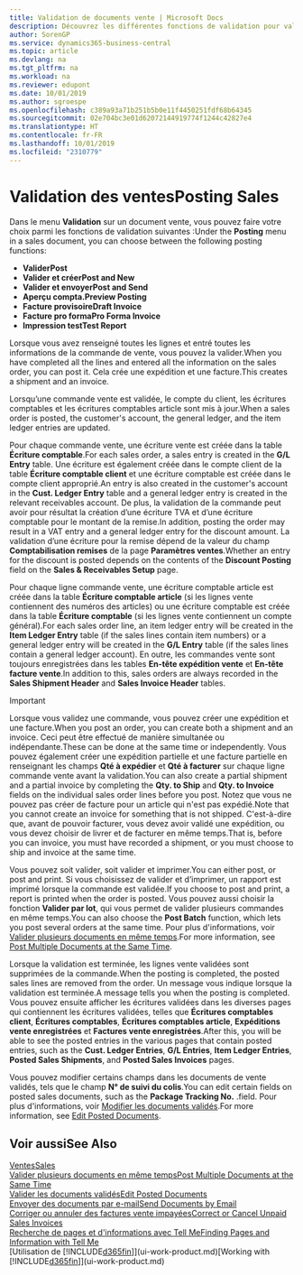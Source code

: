 ```yaml
---
title: Validation de documents vente | Microsoft Docs
description: Découvrez les différentes fonctions de validation pour valider les documents vente et comment mettre à jour les documents validés.
author: SorenGP
ms.service: dynamics365-business-central
ms.topic: article
ms.devlang: na
ms.tgt_pltfrm: na
ms.workload: na
ms.reviewer: edupont
ms.date: 10/01/2019
ms.author: sgroespe
ms.openlocfilehash: c389a93a71b251b5b0e11f4450251fdf68b64345
ms.sourcegitcommit: 02e704bc3e01d62072144919774f1244c42827e4
ms.translationtype: HT
ms.contentlocale: fr-FR
ms.lasthandoff: 10/01/2019
ms.locfileid: "2310779"
---
```

# <a name="posting-sales"></a><span data-ttu-id="740f7-103">Validation des ventes</span><span class="sxs-lookup"><span data-stu-id="740f7-103">Posting Sales</span></span>
<span data-ttu-id="740f7-104">Dans le menu **Validation** sur un document vente, vous pouvez faire votre choix parmi les fonctions de validation suivantes :</span><span class="sxs-lookup"><span data-stu-id="740f7-104">Under the **Posting** menu in a sales document, you can choose between the following posting functions:</span></span>

* <span data-ttu-id="740f7-105">**Valider**</span><span class="sxs-lookup"><span data-stu-id="740f7-105">**Post**</span></span>
* <span data-ttu-id="740f7-106">**Valider et créer**</span><span class="sxs-lookup"><span data-stu-id="740f7-106">**Post and New**</span></span>
* <span data-ttu-id="740f7-107">**Valider et envoyer**</span><span class="sxs-lookup"><span data-stu-id="740f7-107">**Post and Send**</span></span>
* <span data-ttu-id="740f7-108">**Aperçu compta.**</span><span class="sxs-lookup"><span data-stu-id="740f7-108">**Preview Posting**</span></span>
* <span data-ttu-id="740f7-109">**Facture provisoire**</span><span class="sxs-lookup"><span data-stu-id="740f7-109">**Draft Invoice**</span></span>
* <span data-ttu-id="740f7-110">**Facture pro forma**</span><span class="sxs-lookup"><span data-stu-id="740f7-110">**Pro Forma Invoice**</span></span>
* <span data-ttu-id="740f7-111">**Impression test**</span><span class="sxs-lookup"><span data-stu-id="740f7-111">**Test Report**</span></span>

<span data-ttu-id="740f7-112">Lorsque vous avez renseigné toutes les lignes et entré toutes les informations de la commande de vente, vous pouvez la valider.</span><span class="sxs-lookup"><span data-stu-id="740f7-112">When you have completed all the lines and entered all the information on the sales order, you can post it.</span></span> <span data-ttu-id="740f7-113">Cela crée une expédition et une facture.</span><span class="sxs-lookup"><span data-stu-id="740f7-113">This creates a shipment and an invoice.</span></span>

<span data-ttu-id="740f7-114">Lorsqu’une commande vente est validée, le compte du client, les écritures comptables et les écritures comptables article sont mis à jour.</span><span class="sxs-lookup"><span data-stu-id="740f7-114">When a sales order is posted, the customer's account, the general ledger, and the item ledger entries are updated.</span></span>

<span data-ttu-id="740f7-115">Pour chaque commande vente, une écriture vente est créée dans la table **Écriture comptable**.</span><span class="sxs-lookup"><span data-stu-id="740f7-115">For each sales order, a sales entry is created in the **G/L Entry** table.</span></span> <span data-ttu-id="740f7-116">Une écriture est également créée dans le compte client de la table **Écriture comptable client** et une écriture comptable est créée dans le compte client approprié.</span><span class="sxs-lookup"><span data-stu-id="740f7-116">An entry is also created in the customer's account in the **Cust. Ledger Entry** table and a general ledger entry is created in the relevant receivables account.</span></span> <span data-ttu-id="740f7-117">De plus, la validation de la commande peut avoir pour résultat la création d’une écriture TVA et d’une écriture comptable pour le montant de la remise.</span><span class="sxs-lookup"><span data-stu-id="740f7-117">In addition, posting the order may result in a VAT entry and a general ledger entry for the discount amount.</span></span> <span data-ttu-id="740f7-118">La validation d’une écriture pour la remise dépend de la valeur du champ **Comptabilisation remises** de la page **Paramètres ventes**.</span><span class="sxs-lookup"><span data-stu-id="740f7-118">Whether an entry for the discount is posted depends on the contents of the **Discount Posting** field on the **Sales & Receivables Setup** page.</span></span>

<span data-ttu-id="740f7-119">Pour chaque ligne commande vente, une écriture comptable article est créée dans la table **Écriture comptable article** (si les lignes vente contiennent des numéros des articles) ou une écriture comptable est créée dans la table **Écriture comptable** (si les lignes vente contiennent un compte général).</span><span class="sxs-lookup"><span data-stu-id="740f7-119">For each sales order line, an item ledger entry will be created in the **Item Ledger Entry** table (if the sales lines contain item numbers) or a general ledger entry will be created in the **G/L Entry** table (if the sales lines contain a general ledger account).</span></span> <span data-ttu-id="740f7-120">En outre, les commandes vente sont toujours enregistrées dans les tables **En-tête expédition vente** et **En-tête facture vente**.</span><span class="sxs-lookup"><span data-stu-id="740f7-120">In addition to this, sales orders are always recorded in the **Sales Shipment Header** and **Sales Invoice Header** tables.</span></span>

> [!IMPORTANT]  
>   <span data-ttu-id="740f7-121">Lorsque vous validez une commande, vous pouvez créer une expédition et une facture.</span><span class="sxs-lookup"><span data-stu-id="740f7-121">When you post an order, you can create both a shipment and an invoice.</span></span> <span data-ttu-id="740f7-122">Ceci peut être effectué de manière simultanée ou indépendante.</span><span class="sxs-lookup"><span data-stu-id="740f7-122">These can be done at the same time or independently.</span></span> <span data-ttu-id="740f7-123">Vous pouvez également créer une expédition partielle et une facture partielle en renseignant les champs **Qté à expédier** et **Qté à facturer** sur chaque ligne commande vente avant la validation.</span><span class="sxs-lookup"><span data-stu-id="740f7-123">You can also create a partial shipment and a partial invoice by completing the **Qty. to Ship** and **Qty. to Invoice** fields on the individual sales order lines before you post.</span></span> <span data-ttu-id="740f7-124">Notez que vous ne pouvez pas créer de facture pour un article qui n'est pas expédié.</span><span class="sxs-lookup"><span data-stu-id="740f7-124">Note that you cannot create an invoice for something that is not shipped.</span></span> <span data-ttu-id="740f7-125">C'est-à-dire que, avant de pouvoir facturer, vous devez avoir validé une expédition, ou vous devez choisir de livrer et de facturer en même temps.</span><span class="sxs-lookup"><span data-stu-id="740f7-125">That is, before you can invoice, you must have recorded a shipment, or you must choose to ship and invoice at the same time.</span></span>

<span data-ttu-id="740f7-126">Vous pouvez soit valider, soit valider et imprimer.</span><span class="sxs-lookup"><span data-stu-id="740f7-126">You can either post, or post and print.</span></span> <span data-ttu-id="740f7-127">Si vous choisissez de valider et d’imprimer, un rapport est imprimé lorsque la commande est validée.</span><span class="sxs-lookup"><span data-stu-id="740f7-127">If you choose to post and print, a report is printed when the order is posted.</span></span> <span data-ttu-id="740f7-128">Vous pouvez aussi choisir la fonction **Valider par lot**, qui vous permet de valider plusieurs commandes en même temps.</span><span class="sxs-lookup"><span data-stu-id="740f7-128">You can also choose the **Post Batch** function, which lets you post several orders at the same time.</span></span> <span data-ttu-id="740f7-129">Pour plus d'informations, voir [Valider plusieurs documents en même temps](ui-batch-posting.md).</span><span class="sxs-lookup"><span data-stu-id="740f7-129">For more information, see [Post Multiple Documents at the Same Time](ui-batch-posting.md).</span></span>

<span data-ttu-id="740f7-130">Lorsque la validation est terminée, les lignes vente validées sont supprimées de la commande.</span><span class="sxs-lookup"><span data-stu-id="740f7-130">When the posting is completed, the posted sales lines are removed from the order.</span></span> <span data-ttu-id="740f7-131">Un message vous indique lorsque la validation est terminée.</span><span class="sxs-lookup"><span data-stu-id="740f7-131">A message tells you when the posting is completed.</span></span> <span data-ttu-id="740f7-132">Vous pouvez ensuite afficher les écritures validées dans les diverses pages qui contiennent les écritures validées, telles que **Écritures comptables client**, **Écritures comptables**, **Écritures comptables article**, **Expéditions vente enregistrées** et **Factures vente enregistrées**.</span><span class="sxs-lookup"><span data-stu-id="740f7-132">After this, you will be able to see the posted entries in the various pages that contain posted entries, such as the **Cust. Ledger Entries**, **G/L Entries**, **Item Ledger Entries**, **Posted Sales Shipments**, and **Posted Sales Invoices** pages.</span></span>  

<span data-ttu-id="740f7-133">Vous pouvez modifier certains champs dans les documents de vente validés, tels que le champ **N° de suivi du colis**.</span><span class="sxs-lookup"><span data-stu-id="740f7-133">You can edit certain fields on posted sales documents, such as the **Package Tracking No.**</span></span> <span data-ttu-id="740f7-134">.</span><span class="sxs-lookup"><span data-stu-id="740f7-134">field.</span></span> <span data-ttu-id="740f7-135">Pour plus d'informations, voir [Modifier les documents validés](across-edit-posted-document.md).</span><span class="sxs-lookup"><span data-stu-id="740f7-135">For more information, see [Edit Posted Documents](across-edit-posted-document.md).</span></span>

## <a name="see-also"></a><span data-ttu-id="740f7-136">Voir aussi</span><span class="sxs-lookup"><span data-stu-id="740f7-136">See Also</span></span>
[<span data-ttu-id="740f7-137">Ventes</span><span class="sxs-lookup"><span data-stu-id="740f7-137">Sales</span></span>](sales-manage-sales.md)  
[<span data-ttu-id="740f7-138">Valider plusieurs documents en même temps</span><span class="sxs-lookup"><span data-stu-id="740f7-138">Post Multiple Documents at the Same Time</span></span>](ui-batch-posting.md)  
[<span data-ttu-id="740f7-139">Valider les documents validés</span><span class="sxs-lookup"><span data-stu-id="740f7-139">Edit Posted Documents</span></span>](across-edit-posted-document.md)  
[<span data-ttu-id="740f7-140">Envoyer des documents par e-mail</span><span class="sxs-lookup"><span data-stu-id="740f7-140">Send Documents by Email</span></span>](ui-how-send-documents-email.md)  
[<span data-ttu-id="740f7-141">Corriger ou annuler des factures vente impayées</span><span class="sxs-lookup"><span data-stu-id="740f7-141">Correct or Cancel Unpaid Sales Invoices</span></span>](sales-how-correct-cancel-sales-invoice.md)  
[<span data-ttu-id="740f7-142">Recherche de pages et d'informations avec Tell Me</span><span class="sxs-lookup"><span data-stu-id="740f7-142">Finding Pages and Information with Tell Me</span></span>](ui-search.md)  
<span data-ttu-id="740f7-143">[Utilisation de [!INCLUDE[d365fin](includes/d365fin_md.md)]](ui-work-product.md)</span><span class="sxs-lookup"><span data-stu-id="740f7-143">[Working with [!INCLUDE[d365fin](includes/d365fin_md.md)]](ui-work-product.md)</span></span>
